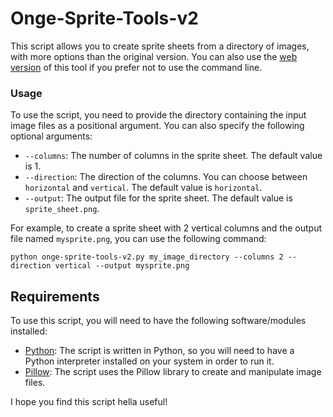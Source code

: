 # Onge-Sprite-Tools-v2

This script allows you to create sprite sheets from a directory of images, with more options than the original version. You can also use the [web version](https://ongezell.com/project/ongespritetools.html) of this tool if you prefer not to use the command line.

### Usage

To use the script, you need to provide the directory containing the input image files as a positional argument. You can also specify the following optional arguments:

- `--columns`: The number of columns in the sprite sheet. The default value is 1.
- `--direction`: The direction of the columns. You can choose between `horizontal` and `vertical`. The default value is `horizontal`.
- `--output`: The output file for the sprite sheet. The default value is `sprite_sheet.png`.

For example, to create a sprite sheet with 2 vertical columns and the output file named `mysprite.png`, you can use the following command:

`python onge-sprite-tools-v2.py my_image_directory --columns 2 --direction vertical --output mysprite.png`

## Requirements

To use this script, you will need to have the following software/modules installed:

- [Python](https://www.python.org/): The script is written in Python, so you will need to have a Python interpreter installed on your system in order to run it.
- [Pillow](https://pillow.readthedocs.io/en/stable/): The script uses the Pillow library to create and manipulate image files. 

I hope you find this script hella useful!


